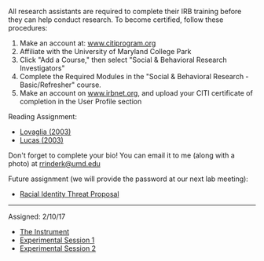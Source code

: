 All research assistants are required to complete their IRB training before they can help conduct research. To become certified, 
follow these procedures:

1. Make an account at: www.citiprogram.org
2. Affiliate with the University of Maryland College Park
3. Click "Add a Course," then select "Social & Behavioral Research Investigators"
4. Complete the Required Modules in the "Social & Behavioral Research - Basic/Refresher" course. 
4. Make an account on www.irbnet.org, and upload your CITI certificate of completion in the User Profile section


Reading Assignment:

- <a href="{{ site.baseurl }}/Lovaglia 2003 the power of experiments.pdf">Lovaglia (2003)</a>
- <a href="{{ site.baseurl }}/Lucas 2003 the problem of external validity.pdf">Lucas (2003)</a>

Don't forget to complete your bio! You can email it to me (along with a photo) at rrinderk@umd.edu

Future assignment (we will provide the password at our next lab meeting): 

- <a href="https://umd.box.com/v/ridtproposal">Racial Identity Threat Proposal</a>


---
Assigned: 2/10/17

- <a href="https://umd.box.com/s/hx4h5r825txk2s3duevzdnvqq26o3uxf">The Instrument</a>
- <a href="https://umd.box.com/s/eeliwi5jo5p78bei2e6mgb88e60ekqer">Experimental Session 1</a>
- <a href="https://umd.box.com/s/eeliwi5jo5p78bei2e6mgb88e60ekqer">Experimental Session 2</a>
